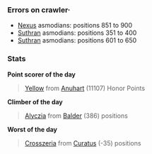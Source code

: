 ### Errors on crawler·
- [Nexus](/#/ranking/Nexus) asmodians: positions 851 to 900
- [Suthran](/#/ranking/Suthran) asmodians: positions 351 to 400
- [Suthran](/#/ranking/Suthran) asmodians: positions 601 to 650


### Stats

**Point scorer of the day**
>[Yellow](/#/character/Anuhart/700290) from [Anuhart](/#/ranking/Anuhart)  (11107) Honor Points


**Climber of the day**
>[Alyczia](/#/character/Balder/877289) from [Balder](/#/ranking/Balder)  (386) positions


**Worst of the day**
>[Crosszeria](/#/character/Curatus/170816) from [Curatus](/#/ranking/Curatus)  (-35) positions


